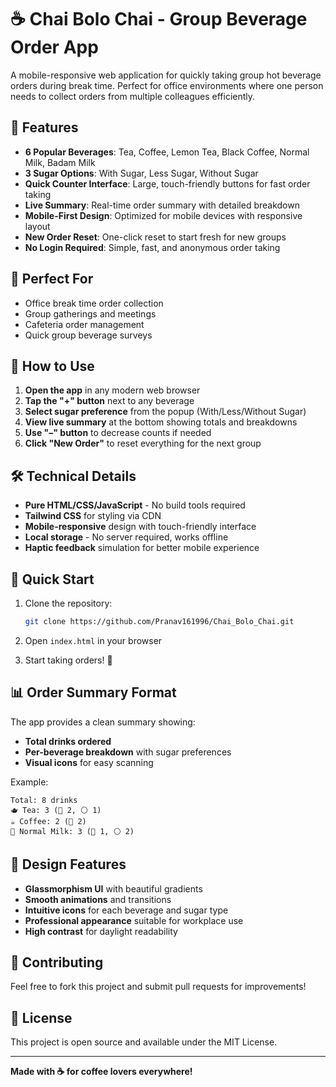 # ☕ Chai Bolo Chai - Group Beverage Order App

A mobile-responsive web application for quickly taking group hot beverage orders during break time. Perfect for office environments where one person needs to collect orders from multiple colleagues efficiently.

## 🚀 Features

- **6 Popular Beverages**: Tea, Coffee, Lemon Tea, Black Coffee, Normal Milk, Badam Milk
- **3 Sugar Options**: With Sugar, Less Sugar, Without Sugar
- **Quick Counter Interface**: Large, touch-friendly buttons for fast order taking
- **Live Summary**: Real-time order summary with detailed breakdown
- **Mobile-First Design**: Optimized for mobile devices with responsive layout
- **New Order Reset**: One-click reset to start fresh for new groups
- **No Login Required**: Simple, fast, and anonymous order taking

## 🎯 Perfect For

- Office break time order collection
- Group gatherings and meetings
- Cafeteria order management
- Quick group beverage surveys

## 📱 How to Use

1. **Open the app** in any modern web browser
2. **Tap the "+" button** next to any beverage
3. **Select sugar preference** from the popup (With/Less/Without Sugar)
4. **View live summary** at the bottom showing totals and breakdowns
5. **Use "–" button** to decrease counts if needed
6. **Click "New Order"** to reset everything for the next group

## 🛠️ Technical Details

- **Pure HTML/CSS/JavaScript** - No build tools required
- **Tailwind CSS** for styling via CDN
- **Mobile-responsive** design with touch-friendly interface
- **Local storage** - No server required, works offline
- **Haptic feedback** simulation for better mobile experience

## 🚀 Quick Start

1. Clone the repository:
   ```bash
   git clone https://github.com/Pranav161996/Chai_Bolo_Chai.git
   ```

2. Open `index.html` in your browser

3. Start taking orders! 🎉

## 📊 Order Summary Format

The app provides a clean summary showing:
- **Total drinks ordered**
- **Per-beverage breakdown** with sugar preferences
- **Visual icons** for easy scanning

Example:
```
Total: 8 drinks
🫖 Tea: 3 (🍯 2, ⚪ 1)
☕ Coffee: 2 (🚫 2)
🥛 Normal Milk: 3 (🍯 1, ⚪ 2)
```

## 🎨 Design Features

- **Glassmorphism UI** with beautiful gradients
- **Smooth animations** and transitions
- **Intuitive icons** for each beverage and sugar type
- **Professional appearance** suitable for workplace use
- **High contrast** for daylight readability

## 🤝 Contributing

Feel free to fork this project and submit pull requests for improvements!

## 📄 License

This project is open source and available under the MIT License.

---

**Made with ☕ for coffee lovers everywhere!** 